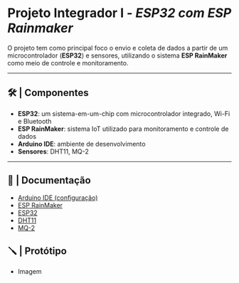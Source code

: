 # Projeto Integrador I - _ESP32 com ESP Rainmaker_

O projeto tem como principal foco o envio e coleta de dados a partir de um microcontrolador (**ESP32**) e sensores, utilizando o sistema **ESP RainMaker** como meio de controle e monitoramento.

---

## 🛠️ | Componentes

- **ESP32**: um sistema-em-um-chip com microcontrolador integrado, Wi-Fi e Bluetooth
- **ESP RainMaker**: sistema IoT utilizado para monitoramento e controle de dados
- **Arduino IDE**: ambiente de desenvolvimento
- **Sensores**: DHT11, MQ-2

---

## 📖 | Documentação

- [Arduino IDE (configuração)]()
- [ESP RainMaker](ESPRainMaker.md)
- [ESP32]()
- [DHT11]()
- [MQ-2]()

## 🪛 | Protótipo 

- Imagem
